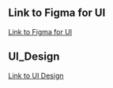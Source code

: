## Link to Figma for UI
[Link to Figma for UI](https://www.figma.com/design/ey9eSdwdZQ75f1vrWGBPGs/COMP231_Team2?node-id=0-1&t=mJhy1WpkZAdFv1kr-1)

## UI_Design
[Link to UI Design](UI_Design.md)
